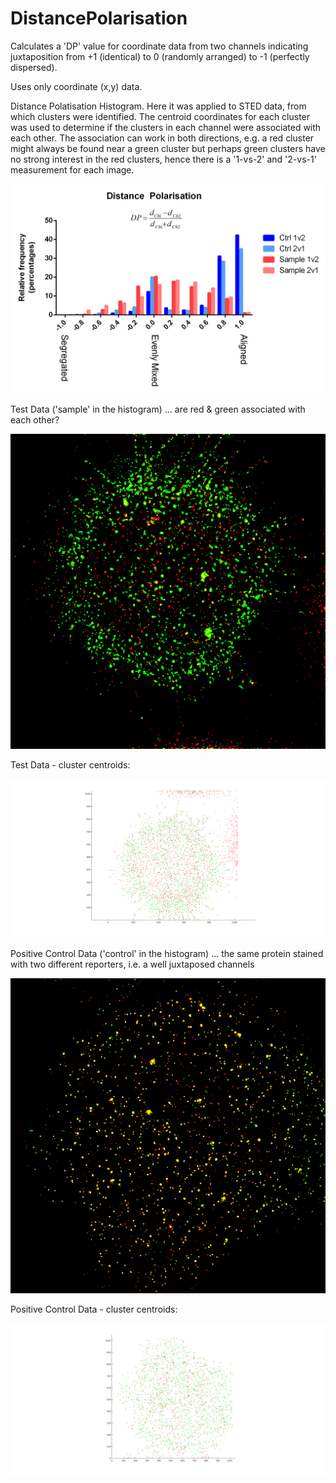 # DistancePolarisation
Calculates a 'DP' value for coordinate data from two channels indicating juxtaposition from +1 (identical) to 0 (randomly arranged) to -1 (perfectly dispersed).

Uses only coordinate (x,y) data.

Distance Polatisation Histogram. Here it was applied to STED data, from which clusters were identified. The centroid coordinates for each cluster was used to determine if the clusters in each channel were associated with each other. The association can work in both directions, e.g. a red cluster might always be found near a green cluster but perhaps green clusters have no strong interest in the red clusters, hence there is a '1-vs-2' and '2-vs-1' measurement for each image.

![Distance Polarisation Histogram](Histogram%20of%20Distance%20Polarisation.png?raw=true "Distance Polarisation Histogram")

Test Data ('sample' in the histogram) ... are red & green associated with each other?

![Test data](Sample%20-%20Composite.png?raw=true "Sample Data - Overlay")

Test Data - cluster centroids:

![Test data - centroids](sample_data.png?raw=true "Sample Data - Cluster centroids")

Positive Control Data ('control' in the histogram) ... the same protein stained with two different reporters, i.e. a well juxtaposed channels

![Highly juxtaposed data](Positive%20Control%20-%20Composite.png?raw=true "Positive Control (dual labelled) - Overlay")

Positive Control Data - cluster centroids:

![Positive Control data - centroids](ctrl_data.png?raw=true "Positive Control Data - Cluster centroids")
